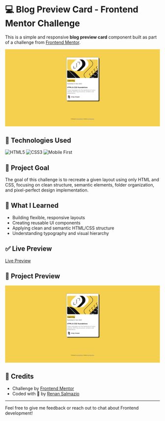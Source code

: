 # 💻 Blog Preview Card - Frontend Mentor Challenge

This is a simple and responsive **blog preview card** component built as part of a challenge from [Frontend Mentor](https://www.frontendmentor.io).

![Project Design](./assets/images/card%20preview.png)

## 🚀 Technologies Used

![HTML5](https://img.shields.io/badge/HTML5-E34F26?style=for-the-badge&logo=html5&logoColor=white)
![CSS3](https://img.shields.io/badge/CSS3-1572B6?style=for-the-badge&logo=css3&logoColor=white) 
![Mobile First](https://img.shields.io/badge/Mobile--First-%23f7df1e?style=for-the-badge&logo=responsive&logoColor=black)

## 🎯 Project Goal

The goal of this challenge is to recreate a given layout using only HTML and CSS, focusing on clean structure, semantic elements, folder organization, and pixel-perfect design implementation.


## 🧠 What I Learned

- Building flexible, responsive layouts
- Creating reusable UI components
- Applying clean and semantic HTML/CSS structure
- Understanding typography and visual hierarchy

## ✅ Live Preview

[Live Preview](https://renandevweb.github.io/blog-preview-card-main/)

## 📸 Project Preview

![Project Preview](./assets/images/card%20preview.png)

## 📌 Credits

- Challenge by [Frontend Mentor](https://www.frontendmentor.io)
- Coded with 💙 by [Renan Salmazio](https://github.com/RenanDevWeb)

---

Feel free to give me feedback or reach out to chat about Frontend development!